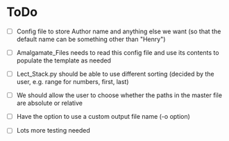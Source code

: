 # ToDo






- [ ] Config file to store Author name and anything else we want (so that the default name can be something other than "Henry")
- [ ] Amalgamate_Files needs to read this config file and use its contents to populate the template as needed
- [ ] Lect_Stack.py should be able to use different sorting (decided by the user, e.g. range for numbers, first, last)
- [ ] We should allow the user to choose whether the paths in the master file are absolute or relative

- [ ] Have the option to use a custom output file name (-o option)
- [ ] Lots more testing needed

